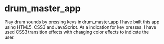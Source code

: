 # drum_master_app
Play drum sounds by pressing keys in drum_master_app
I have built this app using HTML5, CSS3 and JavaScript.
As a indication for key presses, I have used CSS3 transition effects with changing color effects to indicate the user.
